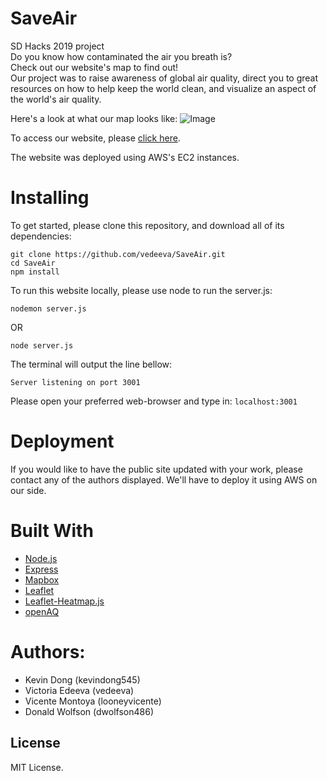 # SaveAir
SD Hacks 2019 project\
Do you know how contaminated the air you breath is?\
Check out our website's map to find out!\
Our project was to raise awareness of global air quality, direct you to great resources on how to help keep the world clean, and visualize an aspect of the world's air quality.

Here's a look at what our map looks like:
![Image](https://github.com/vedeeva/SaveAir/blob/master/public/media/Screen%20Shot%202019-10-27%20at%208.31.18%20AM.png)

To access our website, please [click here](http://18.191.117.19:3001/index.html#top). 

The website was deployed using AWS's EC2 instances.

# Installing
To get started, please clone this repository, and download all of its dependencies:
```
git clone https://github.com/vedeeva/SaveAir.git
cd SaveAir
npm install
```
To run this website locally, please use node to run the server.js:
```
nodemon server.js
```
OR
```
node server.js
```
The terminal will output the line bellow:
```
Server listening on port 3001
```
Please open your preferred web-browser and type in: `localhost:3001`

# Deployment
If you would like to have the public site updated with your work, please contact any of the authors displayed. We'll have to deploy it using AWS on our side.

# Built With
- [Node.js](https://nodejs.org/en/)
- [Express](https://expressjs.com/)
- [Mapbox](https://www.mapbox.com/)
- [Leaflet](https://leafletjs.com/index.html)
- [Leaflet-Heatmap.js](https://www.patrick-wied.at/static/heatmapjs/plugin-leaflet-layer.html)
- [openAQ](https://openaq.org/#/locations?_k=eg27t1)

# Authors:
- Kevin Dong (kevindong545)
- Victoria Edeeva (vedeeva)
- Vicente Montoya (looneyvicente)
- Donald Wolfson (dwolfson486)

## License
MIT License.
